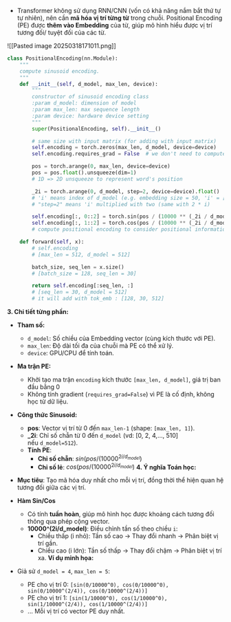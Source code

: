 - Transformer không sử dụng RNN/CNN (vốn có khả năng nắm bắt thứ tự tự nhiên), nên cần **mã hóa vị trí từng từ** trong chuỗi. Positional Encoding (PE) được **thêm vào Embedding** của từ, giúp mô hình hiểu được vị trí tương đối/ tuyệt đối của các từ.

![[Pasted image 20250318171011.png]]
```python
class PositionalEncoding(nn.Module):
    """
    compute sinusoid encoding.
    """
    def __init__(self, d_model, max_len, device):
        """
        constructor of sinusoid encoding class
        :param d_model: dimension of model
        :param max_len: max sequence length
        :param device: hardware device setting
        """
        super(PositionalEncoding, self).__init__()

        # same size with input matrix (for adding with input matrix)
        self.encoding = torch.zeros(max_len, d_model, device=device)
        self.encoding.requires_grad = False  # we don't need to compute gradient

        pos = torch.arange(0, max_len, device=device)
        pos = pos.float().unsqueeze(dim=1)
        # 1D => 2D unsqueeze to represent word's position

        _2i = torch.arange(0, d_model, step=2, device=device).float()
        # 'i' means index of d_model (e.g. embedding size = 50, 'i' = [0,50])
        # "step=2" means 'i' multiplied with two (same with 2 * i)

        self.encoding[:, 0::2] = torch.sin(pos / (10000 ** (_2i / d_model)))
        self.encoding[:, 1::2] = torch.cos(pos / (10000 ** (_2i / d_model)))
        # compute positional encoding to consider positional information of words

    def forward(self, x):
        # self.encoding
        # [max_len = 512, d_model = 512]

        batch_size, seq_len = x.size()
        # [batch_size = 128, seq_len = 30]

        return self.encoding[:seq_len, :]
        # [seq_len = 30, d_model = 512]
        # it will add with tok_emb : [128, 30, 512]
```

**3. Chi tiết từng phần:**

- **Tham số:**
    - `d_model`: Số chiều của Embedding vector (cùng kích thước với PE).
    - `max_len`: Độ dài tối đa của chuỗi mà PE có thể xử lý.
    - `device`: GPU/CPU để tính toán.
- **Ma trận PE:**
    - Khởi tạo ma trận `encoding` kích thước `[max_len, d_model]`, giá trị ban đầu bằng 0
    - Không tính gradient (`requires_grad=False`) vì PE là cố định, không học từ dữ liệu.
- **Công thức Sinusoid:**
    - **pos**: Vector vị trí từ 0 đến `max_len-1` (shape: `[max_len, 1]`).
    - **_2i**: Chỉ số chẵn từ 0 đến `d_model` (vd: [0, 2, 4,..., 510] nếu `d_model=512`).
    - **Tính PE**:
        - **Chỉ số chẵn**: $sin(pos / (10000^{2i/d_{model}})$  
        - **Chỉ số lẻ**: $cos(pos / (10000^{2i/d_{model}})$
**4. Ý nghĩa Toán học:**

- **Mục tiêu**: Tạo mã hóa duy nhất cho mỗi vị trí, đồng thời thể hiện quan hệ tương đối giữa các vị trí.
- **Hàm Sin/Cos**
    - Có tính **tuần hoàn**, giúp mô hình học được khoảng cách tương đối thông qua phép cộng vector.
    - **10000^(2i/d_model)**: Điều chỉnh tần số theo chiều `i`:
        - Chiều thấp (i nhỏ): Tần số cao → Thay đổi nhanh → Phân biệt vị trí gần.
        - Chiều cao (i lớn): Tần số thấp → Thay đổi chậm → Phân biệt vị trí xa.
**Ví dụ minh họa:**

- Giả sử `d_model = 4`, `max_len = 5`:
    
    - PE cho vị trí 0: `[sin(0/10000^0), cos(0/10000^0), sin(0/10000^(2/4)), cos(0/10000^(2/4))]`
    - PE cho vị trí 1: `[sin(1/10000^0), cos(1/10000^0), sin(1/10000^(2/4)), cos(1/10000^(2/4))]`
    - ... Mỗi vị trí có vector PE duy nhất.